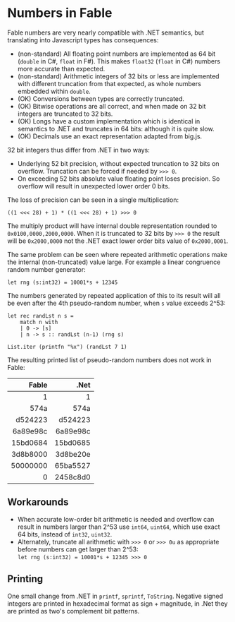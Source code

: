 
# Numbers in Fable



Fable numbers are very nearly compatible with .NET semantics, but translating into Javascript types has consequences:

* (non-standard) All floating point numbers are implemented as 64 bit (`double` in C#, `float` in F#). This makes `float32` (`float` in C#) numbers more accurate than expected.
* (non-standard) Arithmetic integers of 32 bits or less are implemented with different truncation from that expected, as whole numbers embedded within `double`.
* (OK) Conversions between types are correctly truncated.
* (OK) Bitwise operations are all correct, and when made on 32 bit integers are truncated to 32 bits.
* (OK) Longs have a custom implementation which is identical in semantics to .NET and truncates in 64 bits: although it is quite slow.
* (OK) Decimals use an exact representation adapted from big.js.

32 bit integers thus differ from .NET in two ways:

* Underlying 52 bit precision, without expected truncation to 32 bits on overflow. Truncation can be forced if needed by `>>> 0`.
* On exceeding 52 bits absolute value floating point loses precision. So overflow will result in unexpected lower order 0 bits.

The loss of precision can be seen in a single multiplication:

```
((1 <<< 28) + 1) * ((1 <<< 28) + 1) >>> 0

```

The multiply product will have internal double representation rounded to `0x0100,0000,2000,0000`. When it is truncated to 32 bits by
`>>> 0` the result will be  `0x2000,0000` not the .NET exact lower order bits value of `0x2000,0001`.

The same problem can be seen where repeated arithmetic operations make the internal (non-truncated) value large. For example a linear
congruence random number generator:

```
let rng (s:int32) = 10001*s + 12345
```

The numbers generated by repeated application of this to its result will all be even after the 4th pseudo-random number, when `s` value exceeds 2^53:

```
let rec randLst n s =
    match n with
    | 0 -> [s]
    | n -> s :: randLst (n-1) (rng s)

List.iter (printfn "%x") (randLst 7 1)
```

The resulting printed list of pseudo-random numbers does not work in Fable:

| Fable | .Net |
|-------:|------:|
|1|1|
|574a|574a
|d524223|d524223|
|6a89e98c|6a89e98c|
|15bd0684|15bd0685|
|3d8b8000|3d8be20e|
|50000000|65ba5527|
|0|2458c8d0|

## Workarounds

* When accurate low-order bit arithmetic is needed and overflow can result in numbers larger than 2^53 use `int64`, `uint64`, which use exact 64 bits, instead of `int32`, `uint32`.
* Alternately, truncate all arithmetic with `>>> 0` or `>>> 0u` as appropriate before numbers can get larger than 2^53: <br> `let rng (s:int32) = 10001*s + 12345 >>> 0`


## Printing

One small change from .NET in `printf`, `sprintf`, `ToString`. Negative signed integers are printed in hexadecimal format as sign + magnitude,
in .Net they are printed as two's complement bit patterns.